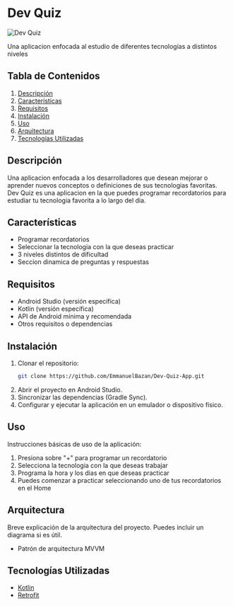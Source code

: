 # Dev Quiz

![Dev Quiz](link_a_la_imagen_del_logo_o_captura_de_pantalla)

Una aplicacion enfocada al estudio de diferentes tecnologías a distintos niveles

## Tabla de Contenidos

1. [Descripción](#descripción)
2. [Características](#características)
3. [Requisitos](#requisitos)
4. [Instalación](#instalación)
5. [Uso](#uso)
6. [Arquitectura](#arquitectura)
7. [Tecnologías Utilizadas](#tecnologías-utilizadas)

## Descripción

Una aplicacion enfocada a los desarrolladores que desean mejorar o aprender nuevos conceptos o definiciones de sus tecnologias favoritas. Dev Quiz es una aplicacion en la que puedes programar recordatorios para estudiar tu tecnologia favorita a lo largo del dia.

## Características

- Programar recordatorios
- Seleccionar la tecnologia con la que deseas practicar
- 3 niveles distintos de dificultad
- Seccion dinamica de preguntas y respuestas

## Requisitos

- Android Studio (versión específica)
- Kotlin (versión específica)
- API de Android mínima y recomendada
- Otros requisitos o dependencias

## Instalación

1. Clonar el repositorio:
   ```bash
   git clone https://github.com/EmmanuelBazan/Dev-Quiz-App.git
   ```
2. Abrir el proyecto en Android Studio.
3. Sincronizar las dependencias (Gradle Sync).
4. Configurar y ejecutar la aplicación en un emulador o dispositivo físico.

## Uso

Instrucciones básicas de uso de la aplicación:

1. Presiona sobre "+" para programar un recordatorio
2. Selecciona la tecnologia con la que deseas trabajar
3. Programa la hora y los dias en que deseas practicar
4. Puedes comenzar a practicar seleccionando uno de tus recordatorios en el Home

## Arquitectura

Breve explicación de la arquitectura del proyecto. Puedes incluir un diagrama si es útil.

- Patrón de arquitectura MVVM

## Tecnologías Utilizadas

- [Kotlin](https://kotlinlang.org/)
- [Retrofit](https://square.github.io/retrofit/)
